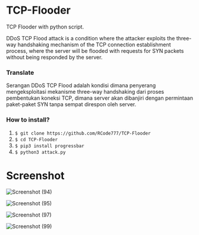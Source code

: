 # TCP-Flooder
TCP Flooder with python script.

DDoS TCP Flood attack is a condition where the attacker exploits the three-way handshaking mechanism of the TCP connection establishment process, where the server will be flooded with requests for SYN packets without being responded by the server.

### Translate 

Serangan DDoS TCP Flood adalah kondisi dimana penyerang mengeksploitasi mekanisme three-way handshaking dari proses pembentukan koneksi TCP, dimana server akan dibanjiri dengan permintaan paket-paket SYN tanpa sempat direspon oleh server.

### How to install?
1. ``$ git clone https://github.com/RCode777/TCP-Flooder``
2. ``$ cd TCP-Flooder``
3. ``$ pip3 install progressbar``
4. ``$ python3 attack.py``

# Screenshot
![Screenshot (94)](https://user-images.githubusercontent.com/92700881/171971109-f277aa44-64eb-4e0e-936c-1a1768955a5e.png)



![Screenshot (95)](https://user-images.githubusercontent.com/92700881/171971099-1dfeca96-b94c-452c-9096-d3416c5ede87.png)



![Screenshot (97)](https://user-images.githubusercontent.com/92700881/171971103-d8947a6f-dced-48c8-9f64-e62e69dd35e6.png)



![Screenshot (99)](https://user-images.githubusercontent.com/92700881/171971383-c361b386-6dae-4a78-9904-8a4dafe02e53.png)


